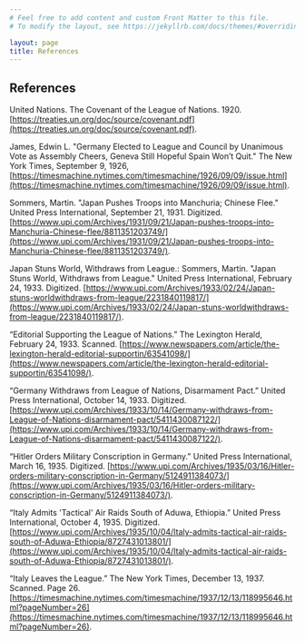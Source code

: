 ```yaml
---
# Feel free to add content and custom Front Matter to this file.
# To modify the layout, see https://jekyllrb.com/docs/themes/#overriding-theme-defaults

layout: page
title: References
---
```


## References

United Nations. The Covenant of the League of Nations. 1920. [https://treaties.un.org/doc/source/covenant.pdf](https://treaties.un.org/doc/source/covenant.pdf).

James, Edwin L. "Germany Elected to League and Council by Unanimous Vote as Assembly Cheers, Geneva Still Hopeful Spain Won’t Quit." The New York Times, September 9, 1926, [https://timesmachine.nytimes.com/timesmachine/1926/09/09/issue.html](https://timesmachine.nytimes.com/timesmachine/1926/09/09/issue.html).

Sommers, Martin. "Japan Pushes Troops into Manchuria; Chinese Flee." United Press International, September 21, 1931. Digitized. [https://www.upi.com/Archives/1931/09/21/Japan-pushes-troops-into-Manchuria-Chinese-flee/8811351203749/](https://www.upi.com/Archives/1931/09/21/Japan-pushes-troops-into-Manchuria-Chinese-flee/8811351203749/).

Japan Stuns World, Withdraws from League.:
Sommers, Martin. "Japan Stuns World, Withdraws from League." United Press International, February 24, 1933. Digitized. [https://www.upi.com/Archives/1933/02/24/Japan-stuns-worldwithdraws-from-league/2231840119817/](https://www.upi.com/Archives/1933/02/24/Japan-stuns-worldwithdraws-from-league/2231840119817/).

“Editorial Supporting the League of Nations.” The Lexington Herald, February 24, 1933. Scanned. [https://www.newspapers.com/article/the-lexington-herald-editorial-supportin/63541098/](https://www.newspapers.com/article/the-lexington-herald-editorial-supportin/63541098/).

“Germany Withdraws from League of Nations, Disarmament Pact.” United Press International, October 14, 1933. Digitized. [https://www.upi.com/Archives/1933/10/14/Germany-withdraws-from-League-of-Nations-disarmament-pact/5411430087122/](https://www.upi.com/Archives/1933/10/14/Germany-withdraws-from-League-of-Nations-disarmament-pact/5411430087122/).

“Hitler Orders Military Conscription in Germany.” United Press International, March 16, 1935. Digitized. [https://www.upi.com/Archives/1935/03/16/Hitler-orders-military-conscription-in-Germany/5124911384073/](https://www.upi.com/Archives/1935/03/16/Hitler-orders-military-conscription-in-Germany/5124911384073/).

“Italy Admits 'Tactical' Air Raids South of Aduwa, Ethiopia.” United Press International, October 4, 1935. Digitized. [https://www.upi.com/Archives/1935/10/04/Italy-admits-tactical-air-raids-south-of-Aduwa-Ethiopia/8727431013801/](https://www.upi.com/Archives/1935/10/04/Italy-admits-tactical-air-raids-south-of-Aduwa-Ethiopia/8727431013801/).

“Italy Leaves the League.” The New York Times, December 13, 1937. Scanned. Page 26. [https://timesmachine.nytimes.com/timesmachine/1937/12/13/118995646.html?pageNumber=26](https://timesmachine.nytimes.com/timesmachine/1937/12/13/118995646.html?pageNumber=26).
